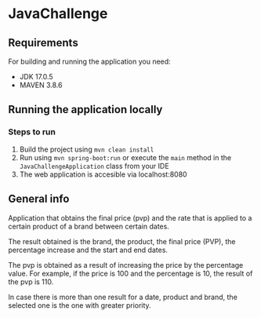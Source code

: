 # JavaChallenge

## Requirements

For building and running the application you need:

- JDK 17.0.5
- MAVEN 3.8.6

## Running the application locally

### Steps to run

1. Build the project using `mvn clean install`
2. Run using `mvn spring-boot:run` or execute the `main` method in the `JavaChallengeApplication` class from your IDE
3. The web application is accesible via localhost:8080

## General info

Application that obtains the final price (pvp) and the rate that is applied to a certain product of a brand between
certain dates.

The result obtained is the brand, the product, the final price (PVP), the percentage increase and the start and end
dates.

The pvp is obtained as a result of increasing the price by the percentage value. For example, if the price is 100 and
the percentage is 10, the result of the pvp is 110.

In case there is more than one result for a date, product and brand, the selected one is the one with greater priority.